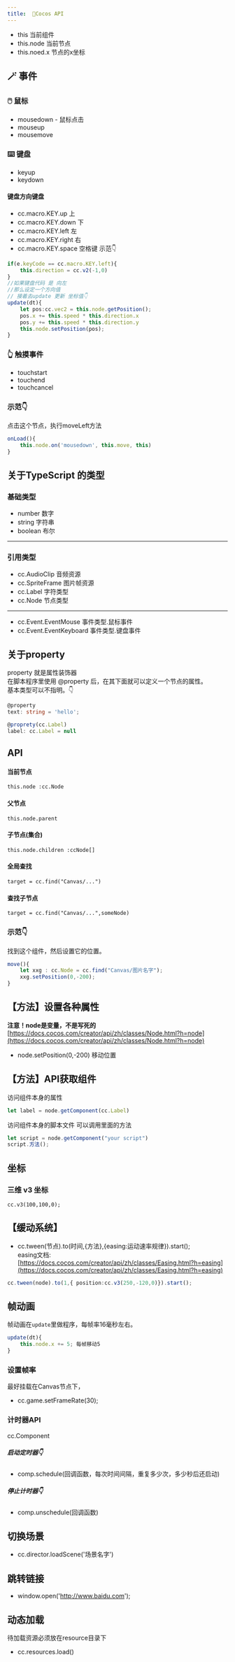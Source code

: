```yaml
---
title:  👾Cocos API
---
```




- this 当前组件
- this.node 当前节点
- this.noed.x 节点的x坐标


## 🪄 事件
### 🖱️ 鼠标
- mousedown - 鼠标点击
- mouseup
- mousemove

### ⌨️ 键盘
- keyup
- keydown


#### 键盘方向键盘
- cc.macro.KEY.up 上
- cc.macro.KEY.down 下
- cc.macro.KEY.left 左
- cc.macro.KEY.right 右
- cc.macro.KEY.space 空格键
示范👇
```ts
if(e.keyCode == cc.macro.KEY.left){
    this.direction = cc.v2(-1,0)
}
//如果键盘代码 是 向左
//那么设定一个方向值
// 接着去update 更新 坐标值👇
update(dt){
    let pos:cc.vec2 = this.node.getPosition();
    pos.x += this.speed * this.direction.x
    pos.y += this.speed * this.direction.y
    this.node.setPosition(pos);
}
```
### 👆 触摸事件
- touchstart
- touchend
- touchcancel
### 示范👇
点击这个节点，执行moveLeft方法
```ts
onLoad(){
    this.node.on('mousedown', this.move, this)
}
```



## 关于TypeScript 的类型

### 基础类型
- number 数字
- string 字符串
- boolean 布尔
---
### 引用类型
- cc.AudioClip 音频资源
- cc.SpriteFrame 图片帧资源
- cc.Label 字符类型
- cc.Node 节点类型

---
- cc.Event.EventMouse 事件类型.鼠标事件
- cc.Event.EventKeyboard 事件类型.键盘事件



## 关于property
property 就是属性装饰器  
在脚本程序里使用 @property 后，在其下面就可以定义一个节点的属性。   
基本类型可以不指明。👇  
```ts
@property
text: string = 'hello';

@proprety(cc.Label)
label: cc.Label = null
```



## API

#### 当前节点
`this.node :cc.Node`
#### 父节点
`this.node.parent`
#### 子节点(集合)
`this.node.children :ccNode[]`
#### 全局查找
`target = cc.find("Canvas/...")`
#### 查找子节点
`target = cc.find("Canvas/...",someNode)`

### 示范👇
找到这个组件，然后设置它的位置。
```ts
move(){
    let xxg : cc.Node = cc.find("Canvas/图片名字");
    xxg.setPosition(0,-200);
}
```



## 【方法】设置各种属性

**注意！node是变量，不是写死的**    
[https://docs.cocos.com/creator/api/zh/classes/Node.html?h=node](https://docs.cocos.com/creator/api/zh/classes/Node.html?h=node)  
- node.setPosition(0,-200) 移动位置



## 【方法】API获取组件

访问组件本身的属性
```js
let label = node.getComponent(cc.Label)
```
访问组件本身的脚本文件 可以调用里面的方法
```js
let script = node.getComponent("your script")
script.方法();
```



## 坐标

### 三维 v3 坐标
```
cc.v3(100,100,0);
```



## 【缓动系统】

- cc.tween(节点).to(时间,{方法},{easing:运动速率规律}).start();  
easing文档: [https://docs.cocos.com/creator/api/zh/classes/Easing.html?h=easing](https://docs.cocos.com/creator/api/zh/classes/Easing.html?h=easing)

```ts
cc.tween(node).to(1,{ position:cc.v3(250,-120,0)}).start();
```



## 帧动画

帧动画在`update`里做程序，每帧率16毫秒左右。
```ts
update(dt){
    this.node.x += 5; 每帧移动5
}
```
### 设置帧率
最好挂载在Canvas节点下，
- cc.game.setFrameRate(30);


### 计时器API
cc.Component  
##### 启动定时器👇
- comp.schedule(回调函数，每次时间间隔，重复多少次，多少秒后还启动)  
##### 停止计时器👇
- comp.unschedule(回调函数)


## 切换场景
- cc.director.loadScene('场景名字')


## 跳转链接
- window.open('http://www.baidu.com');


## 动态加载
待加载资源必须放在resource目录下
- cc.resources.load()